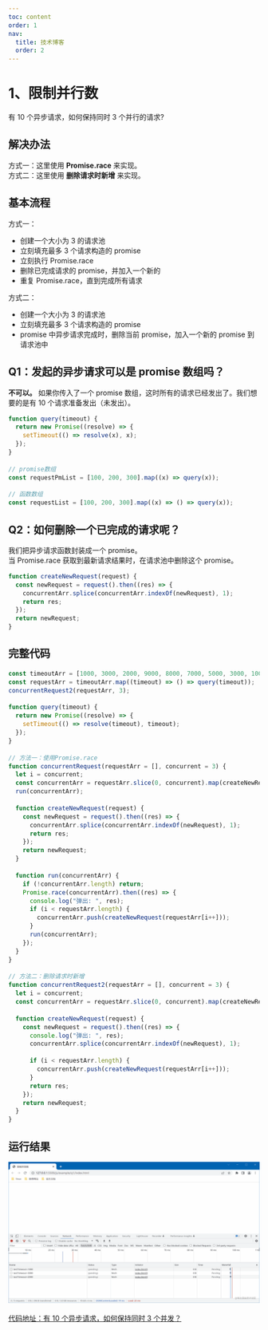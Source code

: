 ```yaml
---
toc: content
order: 1
nav:
  title: 技术博客
  order: 2
---
```


# 1、限制并行数
有 10 个异步请求，如何保持同时 3 个并行的请求?

## 解决办法
方式一：这里使用 <b>Promise.race</b> 来实现。  
方式二：这里使用 <b>删除请求时新增</b> 来实现。

## 基本流程

方式一：

- 创建一个大小为 3 的请求池
- 立刻填充最多 3 个请求构造的 promise
- 立刻执行 Promise.race
- 删除已完成请求的 promise，并加入一个新的
- 重复 Promise.race，直到完成所有请求

方式二：

- 创建一个大小为 3 的请求池
- 立刻填充最多 3 个请求构造的 promise
- promise 中异步请求完成时，删除当前 promise，加入一个新的 promise 到请求池中

## Q1：发起的异步请求可以是 promise 数组吗？

<b>不可以。</b>
如果你传入了一个 promise 数组，这时所有的请求已经发出了。我们想要的是有 10 个请求准备发出（未发出）。

```js
function query(timeout) {
  return new Promise((resolve) => {
    setTimeout(() => resolve(x), x);
  });
}

// promise数组
const requestPmList = [100, 200, 300].map((x) => query(x));

// 函数数组
const requestList = [100, 200, 300].map((x) => () => query(x));
```

## Q2：如何删除一个已完成的请求呢？

我们把异步请求函数封装成一个 promise。<br />
当 Promise.race 获取到最新请求结果时，在请求池中删除这个 promise。

```js
function createNewRequest(request) {
  const newRequest = request().then((res) => {
    concurrentArr.splice(concurrentArr.indexOf(newRequest), 1);
    return res;
  });
  return newRequest;
}
```

## 完整代码

```js
const timeoutArr = [1000, 3000, 2000, 9000, 8000, 7000, 5000, 3000, 1000, 700];
const requestArr = timeoutArr.map((timeout) => () => query(timeout));
concurrentRequest2(requestArr, 3);

function query(timeout) {
  return new Promise((resolve) => {
    setTimeout(() => resolve(timeout), timeout);
  });
}

// 方法一：使用Promise.race
function concurrentRequest(requestArr = [], concurrent = 3) {
  let i = concurrent;
  const concurrentArr = requestArr.slice(0, concurrent).map(createNewRequest);
  run(concurrentArr);

  function createNewRequest(request) {
    const newRequest = request().then((res) => {
      concurrentArr.splice(concurrentArr.indexOf(newRequest), 1);
      return res;
    });
    return newRequest;
  }

  function run(concurrentArr) {
    if (!concurrentArr.length) return;
    Promise.race(concurrentArr).then((res) => {
      console.log("弹出: ", res);
      if (i < requestArr.length) {
        concurrentArr.push(createNewRequest(requestArr[i++]));
      }
      run(concurrentArr);
    });
  }
}

// 方法二：删除请求时新增
function concurrentRequest2(requestArr = [], concurrent = 3) {
  let i = concurrent;
  const concurrentArr = requestArr.slice(0, concurrent).map(createNewRequest);

  function createNewRequest(request) {
    const newRequest = request().then((res) => {
      console.log("弹出: ", res);
      concurrentArr.splice(concurrentArr.indexOf(newRequest), 1);

      if (i < requestArr.length) {
        concurrentArr.push(createNewRequest(requestArr[i++]));
      }
      return res;
    });
    return newRequest;
  }
}
```

## 运行结果

![example.gif](./_images/p1.gif)
<br>
<br>
[代码地址：有 10 个异步请求，如何保持同时 3 个并发？](https://github.com/tangjiahui-cn/codes/tree/master/js/example/q1)
<br>
